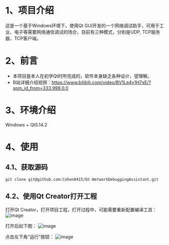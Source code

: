 # 1、项目介绍
这是一个基于Windows环境下，使用Qt GUI开发的一个网络调试助手，可用于工业、电子等需要网络通信调试的场合，目前有三种模式，分别是UDP, TCP服务器，TCP客户端。

# 2、前言
- 本项目是本人在初学Qt时所完成的，软件本身缺乏各种设计，望理解。
- B站详细介绍视频：https://www.bilibili.com/video/BV1Le4y1H7xE/?spm_id_from=333.999.0.0

# 3、环境介绍
Windows + Qt5.14.2

# 4、使用

## 4.1、获取源码
```shell
git clone git@github.com:Cohen0415/Qt-NetworkDebuggingAssistant.git
```

## 4.2、使用Qt Creator打开工程
打开Qt Creator，打开项目工程，打开过程中，可能需要重新配置编译工具：
![image](https://github.com/user-attachments/assets/25e21366-6799-4ae2-bd88-bc67cc1fbf2b)

打开后如下图：
![image](https://github.com/user-attachments/assets/a0da0617-357b-4a00-901a-d67f4b4ddb09)

点击左下角“运行”按钮：
![image](https://github.com/user-attachments/assets/87deb281-3e7e-47fc-b1ce-67e687c75bf0)
